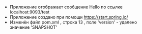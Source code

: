 - Приложение отображает сообщение Hello по ссылке localhost:9093/test
- Приложение создано при помощи https://start.spring.io/ 
- Изменён файл pom.xml , строка 13 , поле 'version' - удалено значение 'SNAPSHOT'
